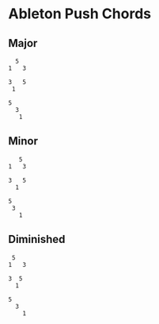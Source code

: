 # Ableton Push Chords

## Major

```
  5
1   3

3   5
 1

5
  3
   1
```

## Minor

```
   5
1   3

3   5
  1

5
 3
   1
```

## Diminished

```
 5
1   3

3  5
  1

5
  3
    1
```